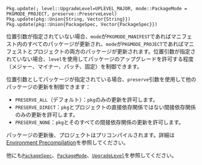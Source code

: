 ```
Pkg.update(; level::UpgradeLevel=UPLEVEL_MAJOR, mode::PackageMode = PKGMODE_PROJECT, preserve::PreserveLevel)
Pkg.update(pkg::Union{String, Vector{String}})
Pkg.update(pkg::Union{PackageSpec, Vector{PackageSpec}})
```

位置引数が指定されていない場合、`mode`が`PKGMODE_MANIFEST`であればマニフェスト内のすべてのパッケージが更新され、`mode`が`PKGMODE_PROJECT`であればマニフェストとプロジェクトの両方のパッケージが更新されます。位置引数が指定されていない場合、`level`を使用してパッケージのアップグレードを許可する程度（メジャー、マイナー、パッチ、固定）を制御できます。

位置引数としてパッケージが指定されている場合、`preserve`引数を使用して他のパッケージの更新を制御できます：

  * `PRESERVE_ALL`（デフォルト）：`pkg`のみの更新を許可します。
  * `PRESERVE_DIRECT`：`pkg`とプロジェクトの直接依存関係ではない間接依存関係のみの更新を許可します。
  * `PRESERVE_NONE`：`pkg`とそのすべての間接依存関係の更新を許可します。

パッケージの更新後、プロジェクトはプリコンパイルされます。詳細は[Environment Precompilation](@ref)を参照してください。

他にも[`PackageSpec`](@ref)、[`PackageMode`](@ref)、[`UpgradeLevel`](@ref)を参照してください。
